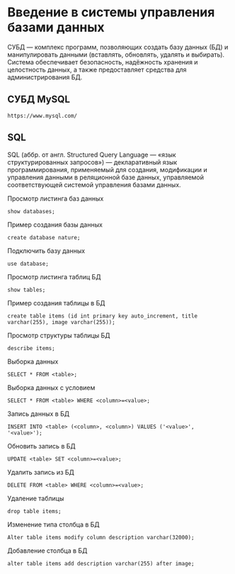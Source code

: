 # Введение в системы управления базами данных 

СУБД — комплекс программ, позволяющих создать базу данных (БД) и манипулировать данными (вставлять, обновлять, удалять и выбирать). Система обеспечивает безопасность, надёжность хранения и целостность данных, а также предоставляет средства для администрирования БД.

## СУБД MySQL

    https://www.mysql.com/

## SQL

SQL (аббр. от англ. Structured Query Language — «язык структурированных запросов») — декларативный язык программирования, применяемый для создания, модификации и управления данными в реляционной базе данных, управляемой соответствующей системой управления базами данных.

Просмотр листинга баз данных

    show databases;

Пример создания базы данных

    create database nature;

Подключить базу данных

    use database;

Просмотр листинга таблиц БД

    show tables;

Пример создания таблицы в БД

    create table items (id int primary key auto_increment, title varchar(255), image varchar(255));

Просмотр структуры таблицы БД

    describe items;

Выборка данных

    SELECT * FROM <table>;

Выборка данных с условием

    SELECT * FROM <table> WHERE <column>=<value>;

Запись данных в БД

    INSERT INTO <table> (<column>, <column>) VALUES ('<value>', '<value>');

Обновить запись в БД

    UPDATE <table> SET <column>=<value>;

Удалить запись из БД

    DELETE FROM <table> WHERE <column>=<value>;

Удаление таблицы 

    drop table items;

Изменение типа столбца в БД

    Alter table items modify column description varchar(32000);

Добавление столбца в БД

    alter table items add description varchar(255) after image;

